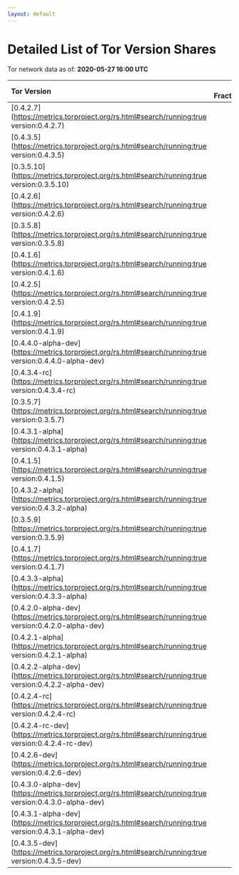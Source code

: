 ```yaml
---
layout: default
---
```



# Detailed List of Tor Version Shares

Tor network data as of: **2020-05-27 16:00 UTC**

| Tor Version                                                                                               |   CW Fraction(%) |   Exit(%) |   Guard(%) |   #Relays |
|:----------------------------------------------------------------------------------------------------------|-----------------:|----------:|-----------:|----------:|
| [0.4.2.7](https://metrics.torproject.org/rs.html#search/running:true version:0.4.2.7)                     |             34.2 |     48.9  |      27.58 |      2027 |
| [0.4.3.5](https://metrics.torproject.org/rs.html#search/running:true version:0.4.3.5)                     |             33.5 |     37.9  |      32.08 |      1691 |
| [0.3.5.10](https://metrics.torproject.org/rs.html#search/running:true version:0.3.5.10)                   |              6.8 |      1.63 |       8.35 |       686 |
| [0.4.2.6](https://metrics.torproject.org/rs.html#search/running:true version:0.4.2.6)                     |              5.8 |      4.77 |       4.89 |       548 |
| [0.3.5.8](https://metrics.torproject.org/rs.html#search/running:true version:0.3.5.8)                     |              5.3 |      1.53 |       7.65 |       386 |
| [0.4.1.6](https://metrics.torproject.org/rs.html#search/running:true version:0.4.1.6)                     |              5   |      0.97 |       7.09 |       270 |
| [0.4.2.5](https://metrics.torproject.org/rs.html#search/running:true version:0.4.2.5)                     |              2.7 |      1.43 |       3.59 |       176 |
| [0.4.1.9](https://metrics.torproject.org/rs.html#search/running:true version:0.4.1.9)                     |              1.3 |      0.45 |       1.71 |        70 |
| [0.4.4.0-alpha-dev](https://metrics.torproject.org/rs.html#search/running:true version:0.4.4.0-alpha-dev) |              1.1 |      0.41 |       1.69 |        51 |
| [0.4.3.4-rc](https://metrics.torproject.org/rs.html#search/running:true version:0.4.3.4-rc)               |              1   |      1.32 |       0.98 |        63 |
| [0.3.5.7](https://metrics.torproject.org/rs.html#search/running:true version:0.3.5.7)                     |              0.7 |      0.01 |       1.24 |        36 |
| [0.4.3.1-alpha](https://metrics.torproject.org/rs.html#search/running:true version:0.4.3.1-alpha)         |              0.5 |      0    |       0.87 |         5 |
| [0.4.1.5](https://metrics.torproject.org/rs.html#search/running:true version:0.4.1.5)                     |              0.4 |      0    |       0.64 |        47 |
| [0.4.3.2-alpha](https://metrics.torproject.org/rs.html#search/running:true version:0.4.3.2-alpha)         |              0.4 |      0.42 |       0.43 |        17 |
| [0.3.5.9](https://metrics.torproject.org/rs.html#search/running:true version:0.3.5.9)                     |              0.2 |      0    |       0.4  |         2 |
| [0.4.1.7](https://metrics.torproject.org/rs.html#search/running:true version:0.4.1.7)                     |              0.2 |      0.11 |       0.29 |        17 |
| [0.4.3.3-alpha](https://metrics.torproject.org/rs.html#search/running:true version:0.4.3.3-alpha)         |              0.2 |      0    |       0.38 |        20 |
| [0.4.2.0-alpha-dev](https://metrics.torproject.org/rs.html#search/running:true version:0.4.2.0-alpha-dev) |              0   |      0    |       0    |         1 |
| [0.4.2.1-alpha](https://metrics.torproject.org/rs.html#search/running:true version:0.4.2.1-alpha)         |              0   |      0    |       0.03 |         1 |
| [0.4.2.2-alpha-dev](https://metrics.torproject.org/rs.html#search/running:true version:0.4.2.2-alpha-dev) |              0   |      0    |       0    |         1 |
| [0.4.2.4-rc](https://metrics.torproject.org/rs.html#search/running:true version:0.4.2.4-rc)               |              0   |      0.07 |       0.02 |         3 |
| [0.4.2.4-rc-dev](https://metrics.torproject.org/rs.html#search/running:true version:0.4.2.4-rc-dev)       |              0   |      0    |       0    |         1 |
| [0.4.2.6-dev](https://metrics.torproject.org/rs.html#search/running:true version:0.4.2.6-dev)             |              0   |      0    |       0    |         1 |
| [0.4.3.0-alpha-dev](https://metrics.torproject.org/rs.html#search/running:true version:0.4.3.0-alpha-dev) |              0   |      0    |       0    |         3 |
| [0.4.3.1-alpha-dev](https://metrics.torproject.org/rs.html#search/running:true version:0.4.3.1-alpha-dev) |              0   |      0    |       0    |         1 |
| [0.4.3.5-dev](https://metrics.torproject.org/rs.html#search/running:true version:0.4.3.5-dev)             |              0   |      0    |       0    |         1 |